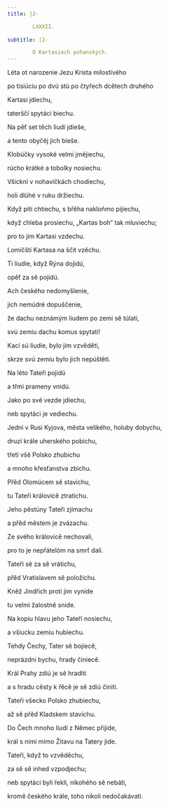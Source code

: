 ```yaml
---
title: |2-

        LXXXII.
      
subtitle: |2-

        O Kartasiech pohanských.
---
```


Léta ot narozenie Jezu Krista milostivého

po tisiúciu po dvú stú po čtyřech dcětech druhého

Kartasi jdiechu,

taterščí spytáci biechu.

Na pěť set těch liudí jdieše,

a tento obyčěj jich bieše.

Klobúčky vysoké velmi jmějiechu,

rúcho krátké a tobolky nosiechu.

Všickni v nohavičkách chodiechu,

holi dlúhé v ruku držiechu.

Když píti chtiechu, s břěha nakloňmo pijiechu,

když chleba prosiechu, „Kartas boh“ tak mluviechu;

pro to jim Kartasi vzdechu.

Lomičští Kartasa na ščít vzěchu.

Ti liudie, když Rýna dojidú,

opěť za sě pojidú.

Ach českého nedomyšlenie,

jich nemúdré dopuščenie,

že dachu neznámým liudem po zemi sě túlati,

svú zemiu dachu komus spytati!

Kací sú liudie, bylo jim vzvěděti,

skrze svú zemiu bylo jich nepúštěti.

Na léto Tateři pojidú

a třmi prameny vnidú.

Jako po své vezde jdiechu,

neb spytáci je vediechu.

Jedni v Rusi Kyjova, města velikého, holuby dobychu,

druzí krále uherského pobichu,

třetí všě Polsko zhubichu

a mnoho křesťanstva zbichu.

Přěd Olomúcem sě stavichu,

tu Tateři královicě ztratichu.

Jeho pěstúny Tateři zjímachu

a přěd městem je zvázachu.

Ze svého královicě nechovali,

pro to je nepřátelóm na smrť dali.

Tateři sě za sě vrátichu,

přěd Vratislavem sě položichu.

Kněž Jindřich proti jim vynide

tu velmi žalostně snide.

Na kopiu hlavu jeho Tateři nosiechu,

a všiucku zemiu hubiechu.

Tehdy Čechy, Tater sě bojiecě,

neprázdni bychu, hrady činiecě.

Král Prahy zdiú je sě hraditi

a s hradu cěsty k řěcě je sě zdiú činiti.

Tateři všecko Polsko zhubiechu,

až sě přěd Kladskem stavichu.

Do Čech mnoho liudí z Němec přijide,

král s nimi mimo Žitavu na Tatery jide.

Tateři, když to vzvěděchu,

za sě sě inhed vzpodjechu;

neb spytáci byli řekli, nikohého sě nebáti,

kromě českého krále, toho nikoli nedočakávati.
